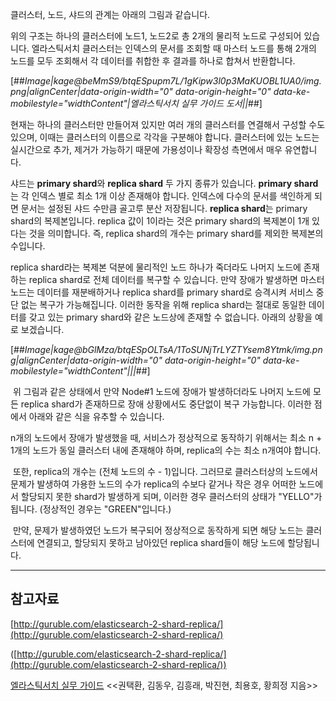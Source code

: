 클러스터, 노드, 샤드의 관계는 아래의 그림과 같습니다.

위의 구조는 하나의 클러스터에 노드1, 노드2로 총 2개의 물리적 노드로 구성되어 있습니다. 엘라스틱서치 클러스터는 인덱스의 문서를 조회할 때 마스터 노드를 통해 2개의 노드를 모두 조회해서 각 데이터를 취합한 후 결과를 하나로 합쳐서 반환합니다.

[##_Image|kage@beMmS9/btqESpupm7L/1gKipw3l0p3MaKUOBL1UA0/img.png|alignCenter|data-origin-width="0" data-origin-height="0" data-ke-mobilestyle="widthContent"|엘라스틱서치 실무 가이드 도서||_##]

현재는 하나의 클러스터만 만들어져 있지만 여러 개의 클러스터를 연결해서 구성할 수도 있으며, 이때는 클러스터의 이름으로 각각을 구분해야 합니다. 클러스터에 있는 노드는 실시간으로 추가, 제거가 가능하기 때문에 가용성이나 확장성 측면에서 매우 유연합니다.

샤드는 **primary shard**와 **replica shard** 두 가지 종류가 있습니다. **primary shard**는 각 인덱스 별로 최소 1개 이상 존재해야 합니다. 인덱스에 다수의 문서를 색인하게 되면 문서는 설정된 샤드 수만큼 골고루 분산 저장됩니다. **replica shard**는 primary shard의 복제본입니다. replica 값이 1이라는 것은 primary shard의 복제본이 1개 있다는 것을 의미합니다. 즉, replica shard의 개수는 primary shard를 제외한 복제본의 수입니다.

replica shard라는 복제본 덕분에 물리적인 노드 하나가 죽더라도 나머지 노드에 존재하는 replica shard로 전체 데이터를 복구할 수 있습니다. 만약 장애가 발생하면 마스터 노드는 데이터를 재분배하거나 replica shard를 primary shard로 승격시켜 서비스 중단 없는 복구가 가능해집니다. 이러한 동작을 위해 replica shard는 절대로 동일한 데이터를 갖고 있는 primary shard와 같은 노드상에 존재할 수 없습니다. 아래의 상황을 예로 보겠습니다.

[##_Image|kage@bGlMza/btqESpOLTsA/1ToSUNjTrLYZTYsem8Ytmk/img.png|alignCenter|data-origin-width="0" data-origin-height="0" data-ke-mobilestyle="widthContent"|||_##]

 위 그림과 같은 상태에서 만약 Node#1 노드에 장애가 발생하더라도 나머지 노드에 모든 replica shard가 존재하므로 장애 상황에서도 중단없이 복구 가능합니다. 이러한 점에서 아래와 같은 식을 유추할 수 있습니다.

n개의 노드에서 장애가 발생했을 때, 서비스가 정상적으로 동작하기 위해서는 최소 n + 1개의 노드가 동일 클러스터 내에 존재해야 하며, replica의 수는 최소 n개여야 합니다.

 또한, replica의 개수는 (전체 노드의 수 - 1)입니다. 그러므로 클러스터상의 노드에서 문제가 발생하여 가용한 노드의 수가 replica의 수보다 같거나 작은 경우 어떠한 노드에서 할당되지 못한 shard가 발생하게 되며, 이러한 경우 클러스터의 상태가 "YELLO"가 됩니다. (정상적인 경우는 "GREEN"입니다.)

 만약, 문제가 발생하였던 노드가 복구되어 정상적으로 동작하게 되면 해당 노드는 클러스터에 연결되고, 할당되지 못하고 남아있던 replica shard들이 해당 노드에 할당됩니다.

---

## 참고자료

[http://guruble.com/elasticsearch-2-shard-replica/](http://guruble.com/elasticsearch-2-shard-replica/)

([http://guruble.com/elasticsearch-2-shard-replica/](http://guruble.com/elasticsearch-2-shard-replica/))

[엘라스틱서치 실무 가이드](http://www.kyobobook.co.kr/product/detailViewKor.laf?ejkGb=KOR&mallGb=KOR&barcode=9791158391485&orderClick=LEa&Kc=) <<권택환, 김동우, 김흥래, 박진현, 최용호, 황희정 지음>>